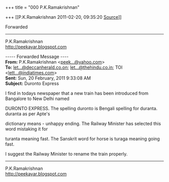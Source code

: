 +++
title = "000 P.K.Ramakrishnan"

+++
[[P.K.Ramakrishnan	2011-02-20, 09:35:20 [Source](https://groups.google.com/g/samskrita/c/pTJC9URCV2g)]]



Forwarded  


-----------------------------------  
P.K.Ramakrishnan  
<http://peekayar.blogspot.com>

  

  

----- Forwarded Message ----  
**From:** P.K.Ramakrishnan \<[peek...@yahoo.com]()\>  
**To:** let...@deccanherald.co.on; [let...@thehindu.co.in](); TOI \<[lett...@indiatimes.com]()\>  
**Sent:** Sun, 20 February, 2011 9:33:08 AM  
**Subject:** Duronto Express  
  

I find in todays newspaper that a new train has been introduced from Bangalore to New Delhi named

DURONTO EXPRESS.  The spelling duronto is Bengali spelling for duranta.
duranta as per Apte's

dictionary means - unhappy ending. The Railway Minister has selected this word mistaking it for

turanta meaning fast. The Sanskrit word for horse is turaga meaning going fast.

  

I suggest the Railway Minister to rename the train properly.

-----------------------------------  
P.K.Ramakrishnan  
<http://peekayar.blogspot.com>

  

  

  


